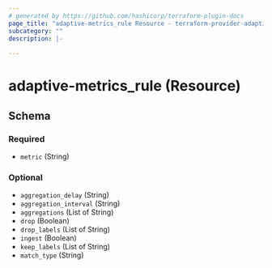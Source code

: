 ```yaml
---
# generated by https://github.com/hashicorp/terraform-plugin-docs
page_title: "adaptive-metrics_rule Resource - terraform-provider-adaptive-metrics"
subcategory: ""
description: |-
  
---
```


# adaptive-metrics_rule (Resource)





<!-- schema generated by tfplugindocs -->
## Schema

### Required

- `metric` (String)

### Optional

- `aggregation_delay` (String)
- `aggregation_interval` (String)
- `aggregations` (List of String)
- `drop` (Boolean)
- `drop_labels` (List of String)
- `ingest` (Boolean)
- `keep_labels` (List of String)
- `match_type` (String)
